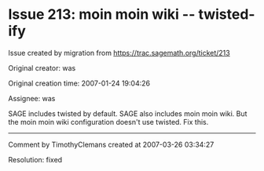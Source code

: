 # Issue 213: moin moin wiki -- twisted-ify

Issue created by migration from https://trac.sagemath.org/ticket/213

Original creator: was

Original creation time: 2007-01-24 19:04:26

Assignee: was

SAGE includes twisted by default.
SAGE also includes moin moin wiki.
But the moin moin wiki configuration doesn't use twisted.  Fix this. 


---

Comment by TimothyClemans created at 2007-03-26 03:34:27

Resolution: fixed
